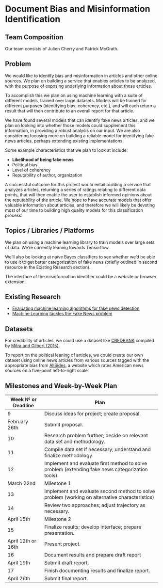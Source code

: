 # Document Bias and Misinformation Identification

## Team Composition

Our team consists of Julien Cherry and Patrick McGrath.

## Problem

We would like to identify bias and misinformation in articles and other online sources. We plan on building a service that enables articles to be analyzed, with the purpose of exposing underlying information about those articles.

To accomplish this we plan on using machine learning with a suite of different models, trained over large datasets. Models will be trained for different purposes (identifying bias, coherency, etc.), and will each return a result that will then contribute to an overall report for that article.

We have found several models that can identify fake news articles, and we plan on looking into whether those models could supplement this information, in providing a robust analysis on our input. We are also considering focusing more on building a reliable model for identifying fake news articles, perhaps extending existing implementations.


Some example characteristics that we plan to look at include:
- **Likelihood of being fake news**
- Political bias
- Level of coherency
- Reputability of author, organization

A successful outcome for this project would entail building a service that analyzes articles, returning a series of ratings relating to different data points, that will then enable the user to establish informed opinions about the reputability of the article. We hope to have accurate models that offer valuable information about articles, and therefore we will likely be devoting most of our time to building high quality models for this classification process.

## Topics / Libraries / Platforms

We plan on using a machine learning library to train models over large sets of data. We’re currently leaning towards Tensorflow.

We’ll also be looking at naïve Bayes classifiers to see whether we’d be able to use it to get better categorization of fake news (briefly outlined in second resource in the Existing Research section).

The interface of the misinformation identifier could be a website or browser extension.

## Existing Research

* [Evaluating machine learning algorithms for fake news detection](https://ieeexplore.ieee.org/document/8305411)
* [Machine Learning tackles the Fake News problem](https://towardsdatascience.com/machine-learning-tackles-the-fake-news-problem-c3fa75549e52)

## Datasets

For credibility of articles, we could use a dataset like [CREDBANK](https://github.com/compsocial/CREDBANK-data) compiled by [Mitra and Gilbert (2015)](http://comp.social.gatech.edu/papers/icwsm15.credbank.mitra.pdf).

To report on the political leaning of articles, we could create our own dataset using online news articles from various sources tagged with the appropriate bias from [AllSides](https://www.allsides.com), a website which rates American news sources on a five-point left-to-right scale.

## Milestones and Week-by-Week Plan

| Week № or Deadline | Plan                                                                                             |
|--------------------|--------------------------------------------------------------------------------------------------|
| 9                  | Discuss ideas for project; create proposal.                                                      |
| February 26th      | Submit proposal.                                                                                 |
| 10                 | Research problem further; decide on relevant data set and methodology.                           |
| 11                 | Compile data set if necessary; understand and finalize methodology.                              |
| 12                 | Implement and evaluate first method to solve problem (extending fake news categorization tools). |
| March 22nd         | Milestone 1                                                                                      |
| 13                 | Implement and evaluate second method to solve problem (working on alternative characteristics)   |
| 14                 | Review two approaches; adjust trajectory as necessary.                                           |
| April 15th         | Milestone 2                                                                                      |
| 15                 | Finalize results; develop interface; prepare presentation.                                       |
| April 12th or 16th | Present project.                                                                                 |
| 16                 | Document results and prepare draft report                                                        |
| April 19th         | Submit draft report.                                                                             |
| 17                 | Finish documenting results and finalize report.                                                  |
| April 26th         | Submit final report.                                                                             |
